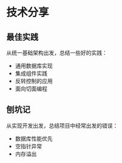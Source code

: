 # 技术分享

## 最佳实践

从统一基础架构出发，总结一些好的实践：

- 通用数据库实现
- 集成组件实践
- 反转控制的应用
- 面向切面编程

## 刨坑记

从实现开发出发，总结项目中经常出发的错误：

- 数据库性能优先
- 空指针异常
- 内存溢出



